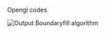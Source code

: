 Opengl codes


![Output](https://im6.ezgif.com/tmp/ezgif-6-148cd1d4ef4b.gif)
Boundaryfill algorithm 

